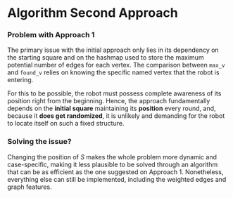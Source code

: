 # Algorithm Second Approach

### Problem with Approach 1

The primary issue with the initial approach only lies in its dependency on the starting square and on the hashmap used to store the maximum potential number of edges for each vertex. The comparison between `max_v` and `found_v` relies on knowing the specific named vertex that the robot is entering.

For this to be possible, the robot must possess complete awareness of its position right from the beginning. Hence, the approach fundamentally depends on the **initial square** maintaining its **position** every round, and, because it **does get randomized**, it is unlikely and demanding for the robot to locate itself on such a fixed structure.

### Solving the issue?

Changing the position of $S$ makes the whole problem more dynamic and case-specific, making it less plausible to be solved through an algorithm that can be as efficient as the one suggested on Approach 1. Nonetheless, everything else can still be implemented, including the weighted edges and graph features.